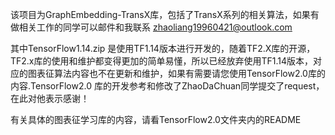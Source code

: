 该项目为GraphEmbedding-TransX库，包括了TransX系列的相关算法，如果有做相关工作的同学可以邮件和我联系 zhaoliang19960421@outlook.com

其中TensorFlow1.14.zip 是使用TF1.14版本进行开发的，随着TF2.X库的开源，TF2.x库的使用和维护都变得更加的简单易懂，所以已经放弃使用TF1.14版本，对应的图表征算法内容也不在更新和维护，如果有需要请您使用TensorFlow2.0库的内容.TensorFlow2.0 库的开发参考和修改了ZhaoDaChuan同学提交了request，在此对他表示感谢！

有关具体的图表征学习库的内容，请看TensorFlow2.0文件夹内的README
